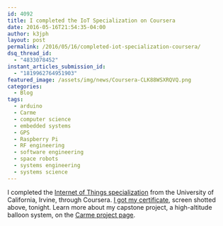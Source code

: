 ```yaml
---
id: 4092
title: I completed the IoT Specialization on Coursera
date: 2016-05-16T21:54:35-04:00
author: k3jph
layout: post
permalink: /2016/05/16/completed-iot-specialization-coursera/
dsq_thread_id:
  - "4833078452"
instant_articles_submission_id:
  - "1819962764951903"
featured_image: /assets/img/news/Coursera-CLK88WSXRQVQ.png
categories:
  - Blog
tags:
  - arduino
  - Carme
  - computer science
  - embedded systems
  - GPS
  - Raspberry Pi
  - RF engineering
  - software engineering
  - space robots
  - systems engineering
  - systems science
---
```

I completed the [Internet of Things specialization](https://www.coursera.org/learn/iot) from the University of California, Irvine, through Coursera.  [I got my certificate](https://www.coursera.org/account/accomplishments/specialization/CLK88WSXRQVQ), screen shotted above, tonight.  Learn more about my capstone project, a high-altitude balloon system, on the [Carme project page](/projects/carme/).
